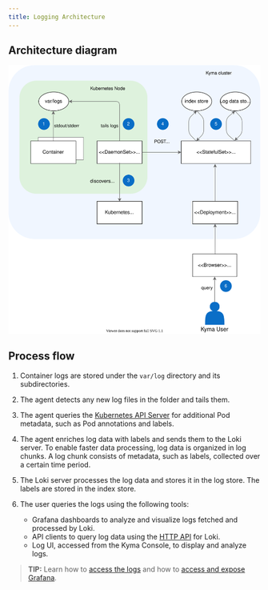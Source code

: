 ```yaml
---
title: Logging Architecture
---
```


## Architecture diagram

![Logging architecture in Kyma](./assets/obsv-logging-architecture.svg)

## Process flow

1. Container logs are stored under the `var/log` directory and its subdirectories.
2. The agent detects any new log files in the folder and tails them.
3. The agent queries the [Kubernetes API Server](https://kubernetes.io/docs/reference/command-line-tools-reference/kube-apiserver/) for additional Pod metadata, such as Pod annotations and labels.
4. The agent enriches log data with labels and sends them to the Loki server. To enable faster data processing, log data is organized in log chunks. A log chunk consists of metadata, such as labels, collected over a certain time period.
5. The Loki server processes the log data and stores it in the log store. The labels are stored in the index store.
6. The user queries the logs using the following tools:

    * Grafana dashboards to analyze and visualize logs fetched and processed by Loki. 
    * API clients to query log data using the [HTTP API](https://github.com/grafana/loki/blob/master/docs/sources/api/_index.md) for Loki.
    * Log UI, accessed from the Kyma Console, to display and analyze logs.

> **TIP:** Learn how to [access the logs](../../../04-operation-guides/operations/obsv-01-access-logs.md) and how to [access and expose Grafana](../../../04-operation-guides/operations/obsv-02-access-expose-kiali-grafana.md).
